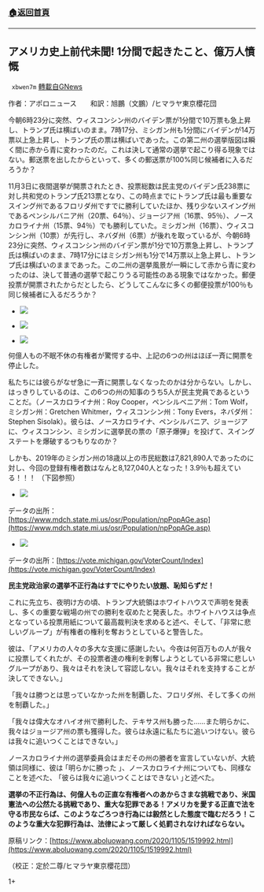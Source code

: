 ###  [:house:返回首頁](https://github.com/ourhimalayas/txt)
---

## アメリカ史上前代未聞! 1分間で起きたこと、億万人憤慨
` xbwen7m` [轉載自GNews](https://gnews.org/zh-hans/529393/)

作者：アポロニュース　　和訳：旭鵬（文鵬）/ヒマラヤ東京櫻花団

今朝6時23分に突然、ウィスコンシン州のバイデン票が1分間で10万票も急上昇し、トランプ氏は横ばいのまま。7時17分、ミシガン州も1分間にバイデンが14万票以上急上昇し、トランプ氏の票は横ばいであった。この第二州の選挙版図は瞬く間に赤から青に変わったのだ。これは決して通常の選挙で起こり得る現象ではない。郵送票を出したからといって、多くの郵送票が100%同じ候補者に入るだろうか？

11月3日に夜間選挙が開票されたとき、投票総数は民主党のバイデン氏238票に対し共和党のトランプ氏213票となり、この時点までにトランプ氏は最も重要なスイング州であるフロリダ州ですでに勝利していたほか、残り少ないスイング州であるペンシルバニア州（20票、64％）、ジョージア州（16票、95％）、ノースカロライナ州（15票、94％）でも勝利していた。ミシガン州（16票）、ウィスコンシン州（10票）が先行し、ネバダ州（6票）が後れを取っているが、今朝6時23分に突然、ウィスコンシン州のバイデン票が1分で10万票急上昇し、トランプ氏は横ばいのまま、7時17分にはミシガン州も1分で14万票以上急上昇し、トランプ氏は横ばいのままであった。この二州の選挙風景が一瞬にして赤から青に変わったのは、決して普通の選挙で起こりうる可能性のある現象ではなかった。郵便投票が開票されたからだとしたら、どうしてこんなに多くの郵便投票が100％も同じ候補者に入るだろうか？

- ![]()![](https://gnews-media-offload.s3.amazonaws.com/wp-content/uploads/2020/11/05014118/%E7%94%BB%E5%83%8F1-20.jpg)


- ![]()![](https://gnews-media-offload.s3.amazonaws.com/wp-content/uploads/2020/11/05014123/%E7%94%BB%E5%83%8F2-11.jpg)


- ![]()![](https://gnews-media-offload.s3.amazonaws.com/wp-content/uploads/2020/11/05014137/%E7%94%BB%E5%83%8F3-8.jpg)


何億人もの不眠不休の有権者が驚愕する中、上記の6つの州はほぼ一斉に開票を停止した。

私たちには彼らがなぜ急に一斉に開票しなくなったのかは分からない。しかし、はっきりしているのは、この6つの州の知事のうち5人が民主党員であるということだ。（ノースカロライナ州：Roy Cooper，ペンシルベニア州：Tom Wolf，ミシガン州：Gretchen Whitmer，ウィスコンシン州：Tony Evers，ネバダ州：Stephen Sisolak）。彼らは、ノースカロライナ、ペンシルバニア、ジョージアに、ウィスコンシン、ミシガンに選挙民の票の「原子爆弾」を投げて、スイングステートを爆破するつもりなのか？

しかも、2019年のミシガン州の18歳以上の市民総数は7,821,890人であったのに対し、今回の登録有権者数はなんと8,127,040人となった！3.9％も超えている！！！ （下図参照）

- ![]()![](https://gnews-media-offload.s3.amazonaws.com/wp-content/uploads/2020/11/05014154/%E7%94%BB%E5%83%8F4-6.jpg)


データの出所：[https://www.mdch.state.mi.us/osr/Population/npPopAGe.asp](https://www.mdch.state.mi.us/osr/Population/npPopAGe.asp)

- ![]()![](https://gnews-media-offload.s3.amazonaws.com/wp-content/uploads/2020/11/05014207/%E7%94%BB%E5%83%8F5-4.jpg)


データの出所：[https://vote.michigan.gov/VoterCount/Index](https://vote.michigan.gov/VoterCount/Index)

**民主党政治家の選挙不正行為はすでにやりたい放題、恥知らずだ！**

これに先立ち、夜明け方の頃、トランプ大統領はホワイトハウスで声明を発表し、多くの重要な戦場の州での勝利を収めたと発表した。ホワイトハウスは争点となっている投票用紙について最高裁判決を求めると述べ、そして、「非常に悲しいグループ」が有権者の権利を奪おうとしていると警告した。

彼は、「アメリカの人々の多大な支援に感謝したい。今夜は何百万もの人が我々に投票してくれたが、その投票者達の権利を剥奪しようとしている非常に悲しいグループがあり、我々はそれを決して容認しない。我々はそれを支持することが決してできない。」

「我々は勝つとは思っていなかった州を制覇した、フロリダ州、そして多くの州を制覇した。」

「我々は偉大なオハイオ州で勝利した、テキサス州も勝った……また明らかに、我々はジョージア州の票も獲得した。彼らは永遠に私たちに追いつけない。彼らは我々に追いつくことはできない。」

ノースカロライナ州の選挙委員会はまだその州の勝者を宣言していないが、大統領は同様に、彼は ｢明らかに勝った ｣、ノースカロライナ州についても、同様なことを述べた、 ｢彼らは我々に追いつくことはできない ｣と述べた。

**選挙の不正行為は、何億人もの正直な有権者へのあからさまな挑戦であり、米国憲法への公然たる挑戦であり、重大な犯罪である！アメリカを愛する正直で法を守る市民ならば、このようなごろつき行為には毅然とした態度で臨むだろう！このような重大な犯罪行為は、法律によって厳しく処罰されなければならない。**

原稿リンク：[https://www.aboluowang.com/2020/1105/1519992.html](https://www.aboluowang.com/2020/1105/1519992.html)

（校正：定於二尊/ヒマラヤ東京櫻花団）

1+
